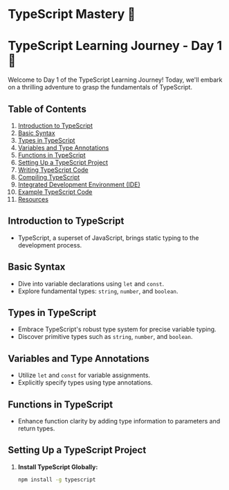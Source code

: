 # TypeScript Mastery 🚀

# TypeScript Learning Journey - Day 1 🚀

Welcome to Day 1 of the TypeScript Learning Journey! Today, we'll embark on a thrilling adventure to grasp the fundamentals of TypeScript.

## Table of Contents

1. [Introduction to TypeScript](#introduction-to-typescript)
2. [Basic Syntax](#basic-syntax)
3. [Types in TypeScript](#types-in-typescript)
4. [Variables and Type Annotations](#variables-and-type-annotations)
5. [Functions in TypeScript](#functions-in-typescript)
6. [Setting Up a TypeScript Project](#setting-up-a-typescript-project)
7. [Writing TypeScript Code](#writing-typescript-code)
8. [Compiling TypeScript](#compiling-typescript)
9. [Integrated Development Environment (IDE)](#integrated-development-environment-ide)
10. [Example TypeScript Code](#example-typescript-code-main.ts)
11. [Resources](#resources)

## Introduction to TypeScript

- TypeScript, a superset of JavaScript, brings static typing to the development process.

## Basic Syntax

- Dive into variable declarations using `let` and `const`.
- Explore fundamental types: `string`, `number`, and `boolean`.

## Types in TypeScript

- Embrace TypeScript's robust type system for precise variable typing.
- Discover primitive types such as `string`, `number`, and `boolean`.

## Variables and Type Annotations

- Utilize `let` and `const` for variable assignments.
- Explicitly specify types using type annotations.

## Functions in TypeScript

- Enhance function clarity by adding type information to parameters and return types.

## Setting Up a TypeScript Project

1. **Install TypeScript Globally:**
   ```bash
   npm install -g typescript
   ```